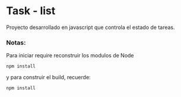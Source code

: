 # Task - list

Proyecto desarrollado en javascript que controla el estado de tareas.

### Notas:
Para iniciar require reconstruir los modulos de Node

```
npm install
```

y para construir el build, recuerde:
```
npm install
```